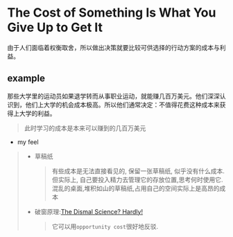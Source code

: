 # The Cost of Something Is What You Give Up to Get It

由于人们面临着权衡取舍，所以做出决策就要比较可供选择的行动方案的成本与利益。

## example

那些大学里的运动员如果退学转而从事职业运动，就能赚几百万美元。他们深深认识到，他们上大学的机会成本极高。所以他们通常决定：不值得花费这种成本来获得上大学的利益。

> 此时学习的成本是本来可以赚到的几百万美元

- my feel

> - 草稿纸
>   > 有些成本是无法直接看见的, 保留一张草稿纸, 似乎没有什么成本. 但实际上, 自己要投入精力去管理它的存放位置,思考何时使用它.混乱的桌面,堆积如山的草稿纸,占用自己的空间实际上是高昂的成本
> - 破窗原理:[The Dismal Science? Hardly!](../article/why-you-should-learn-economic.md)
>   > 它可以用`opportunity cost`很好地反驳.
